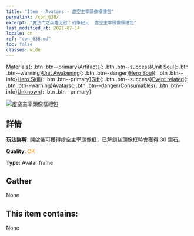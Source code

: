 ```yaml
---
title: "Item - Avatars - 虛空主宰頭像框禮包"
permalink: /con_638/
excerpt: "魔法门之英雄无敌：战争纪元  虛空主宰頭像框禮包"
last_modified_at: 2021-07-14
locale: cn
ref: "con_638.md"
toc: false
classes: wide
---
```

 [Materials](/ItemsCN/){: .btn .btn--primary}[Artifacts](/ItemsCN/Artifacts/){: .btn .btn--success}[Unit Soul](/ItemsCN/UnitSoul/){: .btn .btn--warning}[Unit Awakening](/ItemsCN/UnitAwakening/){: .btn .btn--danger}[Hero Soul](/ItemsCN/HeroSoul/){: .btn .btn--info}[Hero Skill](/ItemsCN/HeroSkill/){: .btn .btn--primary}[Gift](/ItemsCN/Gift/){: .btn .btn--success}[Event related](/ItemsCN/Events/){: .btn .btn--warning}[Avatars](/ItemsCN/Avatars/){: .btn .btn--danger}[Consumables](/ItemsCN/Consumables/){: .btn .btn--info}[Unknown](/ItemsCN/Unknown/){: .btn .btn--primary}

 ![虛空主宰頭像框禮包](/images/a/avatarFrame_42.png)

## 詳情
 **玩法詳解:** 開啟後可獲得虛空主宰頭像框，已解鎖該頭像框時會獲得 30 鑽石。

 **Quality:** <span style="color: #FF8C00">OK</span>

 **Type:** Avatar frame

## Gather

  None

## This item contains:

  None

